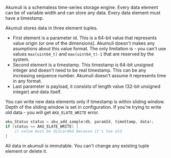 Akumuli is a schemaless time-series storage engine. Every data element can be of variable width and can store any data.
Every data element must have a timestamp.

Akumuli stores data in three element tuples.
* First element is a parameter id. This is a 64-bit value that represents value origin (or one of the dimensions). Akumuli doesn't makes any asumptions about this value format. The only limitation is - you can't use values `max(uint64_t)` and `max(uint64_t)-1` that are reserved by the system.
* Second element is a timestamp. This timestamp is 64-bit unsigned integer and doesn't need to be real timestamp. This can be any increasing sequence number. Akumuli doesn't assume it represents time in any format.
* Last parameter is payload, it consists of length value (32-bit unsigned integer) and data itself.

You can write new data elements only if timestamp is within sliding window. Depth of the sliding window is set in configuration. If you're trying to write old data - you will get `AKU_ELATE_WRITE` error.

```cpp
aku_Status status = aku_add_sample(db, paramId, timeStamp, data);
if (status == AKU_ELATE_WRITE) {
    // value must be discarded because it's too old
}
```

All data in akumuli is immutable. You can't change any existing tuple element or delete it.

